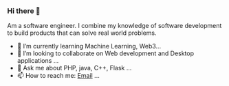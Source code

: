 ### Hi there 👋

Am a software engineer. I combine my knowledge of software development to build products that can solve real world problems.

- 🌱 I’m currently learning Machine Learning, Web3...
- 👯 I’m looking to collaborate on Web development and Desktop applications ...
- 💬 Ask me about PHP, java, C++, Flask ...
- 📫 How to reach me: [Email](mailto:frankgitongaj@gmail.com) ...
